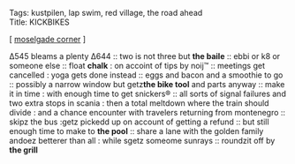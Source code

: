 Tags: kustpilen, lap swim, red village, the road ahead  
Title: KICKBIKES 
  
[ [moselgade corner](27dafe82ae2871e68e394660c46f8c7d) ]

∆545 bleams a plenty ∆644 :: two is not three but **the baile** :: ebbi or k8 or someone else :: float **chalk** : on accoint of tips by noij™ :: meetings get cancelled : yoga gets done instead :: eggs and bacon and a smoothie to go :: possibly a narrow window but getz**the bike tool** and parts anyway :: make it in time : with enough time to get snickers® :: all sorts of signal failures and two extra stops in scania : then a total meltdown where the train should divide : and a chance encounter with travelers returning from montenegro :: skipz the bus :getz pickedd up on account of getting a refund :: but still enough time to make to **the pool** :: share a lane with the golden family andoez betterer than all : while sgetz someome sunrays :: roundzit off by **the grill**  
